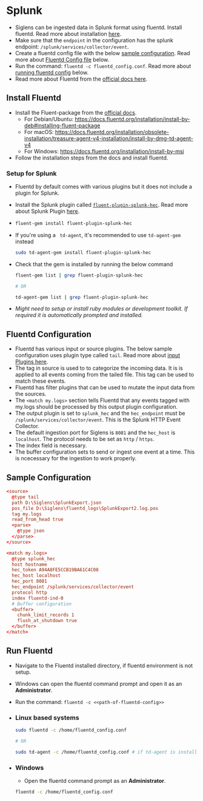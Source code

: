 # Splunk

- Siglens can be ingested data in Splunk format using fluentd. Install fluentd. Read more about installation [here](#install-fluentd).
- Make sure that the `endpoint` in the configuration has the splunk endpoint: `/splunk/services/collector/event`.
- Create a fluentd config file with the below [sample configuration](#sample-configuration). Read more about [Fluentd Config file](#fluentd-configuration) below.
- Run the command: `fluentd -c fluentd_config.conf`. Read more about [running fluentd config](#run-fluentd-config) below.
- Read more about Fluentd from the [official docs here](https://docs.fluentd.org/).

## Install Fluentd

- Install the Fluent-package from the [official docs](https://docs.fluentd.org/installation).
  - For Debian/Ubuntu: https://docs.fluentd.org/installation/install-by-deb#installing-fluent-package
  - For macOS: https://docs.fluentd.org/installation/obsolete-installation/treasure-agent-v4-installation/install-by-dmg-td-agent-v4
  - For Windows: https://docs.fluentd.org/installation/install-by-msi
- Follow the installation steps from the docs and install fluentd.

### Setup for Splunk

- Fluentd by default comes with various plugins but it does not include a plugin for Splunk.
- Install the Splunk plugin called [`fluent-plugin-splunk-hec`](https://github.com/splunk/fluent-plugin-splunk-hec). Read more about Splunk Plugin [here](https://docs.fluentd.org/v/0.12/output/splunk).
- ```bash
  fluent-gem install fluent-plugin-splunk-hec
  ```
- If you're using a ` td-agent`, it's recommended to use `td-agent-gem` instead

  ```bash
  sudo td-agent-gem install fluent-plugin-splunk-hec
  ```

- Check that the gem is installed by running the below command

  ```bash
  fluent-gem list | grep fluent-plugin-splunk-hec

  # OR

  td-agent-gem list | grep fluent-plugin-splunk-hec
  ```

- _Might need to setup or install ruby modules or development toolkit. If required it is automatically prompted and installed._

## Fluentd Configuration

- Fluentd has various input or source plugins. The below sample configuration uses plugin type called `tail`. Read more about [input Plugins here](https://docs.fluentd.org/input).
- The tag in source is used to to categorize the incoming data. It is is applied to all events coming from the tailed file. This tag can be used to match these events.
- Fluentd has filter plugins that can be used to mutate the input data from the sources.
- The `<match my.logs>` section tells Fluentd that any events tagged with my.logs should be processed by this output plugin configuration.
- The output plugin is set to `splunk_hec` and the `hec_endpoint` must be `/splunk/services/collector/event`. This is the Splunk HTTP Event Collector.
- The default ingestion port for Siglens is `8081` and the `hec_host` is `localhost`. The protocol needs to be set as `http` / `https`.
- The index field is necessary.
- The buffer configuration sets to send or ingest one event at a time. This is ncecessary for the ingestion to work properly.

## Sample Configuration

```conf
<source>
  @type tail
  path D:\Siglens\SplunkExport.json
  pos_file D:\Siglens\fluentd_logs\SplunkExport2.log.pos
  tag my.logs
  read_from_head true
  <parse>
    @type json
  </parse>
</source>

<match my.logs>
  @type splunk_hec
  host hostname
  hec_token A94A8FE5CCB19BA61C4C08
  hec_host localhost
  hec_port 8081
  hec_endpoint /splunk/services/collector/event
  protocol http
  index fluentd-ind-0
  # Buffer configuration
  <buffer>
    chunk_limit_records 1
    flush_at_shutdown true
  </buffer>
</match>
```

## Run Fluentd

- Navigate to the Fluentd installed directory, if fluentd environment is not setup.
- Windows can open the fluentd command prompt and open it as an **Administrator**.
- Run the command: `fluentd -c <<path-of-fluentd-config>>`

- ### Linux based systems

  ```bash
  sudo fluentd -c /home/fluentd_config.conf

  # OR

  sudo td-agent -c /home/fluentd_config.conf # if td-agent is installed
  ```

- ### Windows

  - Open the fluentd command prompt as an **Administrator**.

  ```bash
  fluentd -c /home/fluentd_config.conf
  ```
